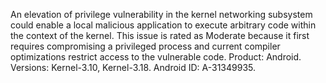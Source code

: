 An elevation of privilege vulnerability in the kernel networking subsystem could enable a local malicious application to execute arbitrary code within the context of the kernel. This issue is rated as Moderate because it first requires compromising a privileged process and current compiler optimizations restrict access to the vulnerable code. Product: Android. Versions: Kernel-3.10, Kernel-3.18. Android ID: A-31349935.